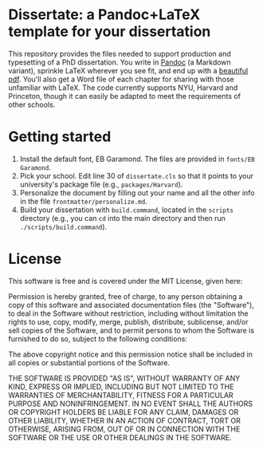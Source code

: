 # Dissertate: a Pandoc+LaTeX template for your dissertation

This repository provides the files needed to support production and typesetting of a PhD dissertation. You write in [Pandoc](http://johnmacfarlane.net/pandoc/) (a Markdown variant), sprinkle LaTeX wherever you see fit, and end up with a [beautiful pdf](https://github.com/suchow/dissertate/blob/master/dissertation.pdf?raw=true). You'll also get a Word file of each chapter for sharing with those unfamiliar with LaTeX. The code currently supports NYU, Harvard and Princeton, though it can easily be adapted to meet the requirements of other schools.

# Getting started
1. Install the default font, EB Garamond. The files are provided in `fonts/EB Garamond`.
2. Pick your school. Edit line 30 of `dissertate.cls` so that it points to your university's package file (e.g., `packages/Harvard`).
3. Personalize the document by filling out your name and all the other info in the file `frontmatter/personalize.md`.
4. Build your dissertation with `build.command`, located in the `scripts` directory (e.g., you can `cd` into the main directory and then run `./scripts/build.command`).

# License

This software is free and is covered under the MIT License, given here:

Permission is hereby granted, free of charge, to any person obtaining a copy of this software and associated documentation files (the "Software"), to deal in the Software without restriction, including without limitation the rights to use, copy, modify, merge, publish, distribute, sublicense, and/or sell copies of the Software, and to permit persons to whom the Software is furnished to do so, subject to the following conditions:

The above copyright notice and this permission notice shall be included in all copies or substantial portions of the Software.

THE SOFTWARE IS PROVIDED "AS IS", WITHOUT WARRANTY OF ANY KIND, EXPRESS OR IMPLIED, INCLUDING BUT NOT LIMITED TO THE WARRANTIES OF MERCHANTABILITY, FITNESS FOR A PARTICULAR PURPOSE AND NONINFRINGEMENT. IN NO EVENT SHALL THE AUTHORS OR COPYRIGHT HOLDERS BE LIABLE FOR ANY CLAIM, DAMAGES OR OTHER LIABILITY, WHETHER IN AN ACTION OF CONTRACT, TORT OR OTHERWISE, ARISING FROM, OUT OF OR IN CONNECTION WITH THE SOFTWARE OR THE USE OR OTHER DEALINGS IN THE SOFTWARE.